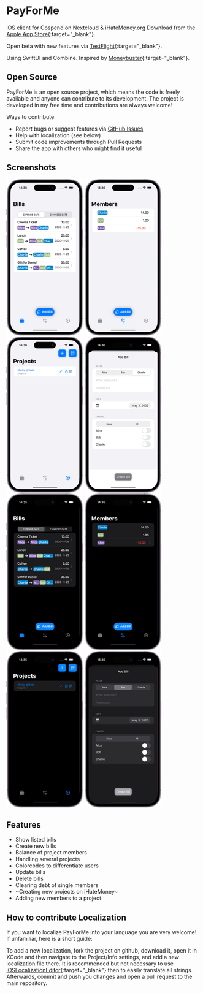 # PayForMe
iOS client for Cospend on Nextcloud & iHateMoney.org
Download from the [Apple App Store](https://apps.apple.com/us/app/payforme/id1500428306?l=de&ls=1){:target="_blank"}.

Open beta with new features via [TestFlight](https://testflight.apple.com/join/nCDuHtjh){:target="_blank"}.

Using SwiftUI and Combine.
Inspired by [Moneybuster](https://gitlab.com/eneiluj/moneybuster){:target="_blank"}.

## Open Source
PayForMe is an open source project, which means the code is freely available and anyone can contribute to its development. The project is developed in my free time and contributions are always welcome!

Ways to contribute:
* Report bugs or suggest features via [GitHub Issues](https://github.com/InteractionEngineer/PayForMe/issues)
* Help with localization (see below)
* Submit code improvements through Pull Requests
* Share the app with others who might find it useful

## Screenshots

<img src="/screenshots/lightmode/en-US/iPhone%2016-Bill%20List_framed.png?raw=true" width="200"/> <img src="/screenshots/lightmode/en-US/iPhone%2016-Balance%20List_framed.png?raw=true" width="200"/> <img src="/screenshots/lightmode/en-US/iPhone%2016-Known%20Projects_framed.png?raw=true" width="200"/> <img src="/screenshots/lightmode/en-US/iPhone%2016-Add%20Bill_framed.png?raw=true" width="200"/>
<img src="/screenshots/darkmode/en-US/iPhone%2016-Bill%20List_framed.png?raw=true" width="200"/> <img src="/screenshots/darkmode/en-US/iPhone%2016-Balance%20List_framed.png?raw=true" width="200"/> <img src="/screenshots/darkmode/en-US/iPhone%2016-Known%20Projects_framed.png?raw=true" width="200"/> <img src="/screenshots/darkmode/en-US/iPhone%2016-Add%20Bill_framed.png?raw=true" width="200"/>

## Features
* Show listed bills
* Create new bills
* Balance of project members
* Handling several projects
* Colorcodes to differentiate users
* Update bills
* Delete bills
* Clearing debt of single members
* ~Creating new projects on iHateMoney~
* Adding new members to a project


## How to contribute Localization

If you want to localize PayForMe into your language you are very welcome! If unfamiliar, here is a short guide:

To add a new localization, fork the project on github, download it, open it in XCode and then navigate to the Project/Info settings, and add a new localization file there. It is recommended but not necessary to use [iOSLocalizationEditor](https://github.com/igorkulman/iOSLocalizationEditor){:target="_blank"} then to easily translate all strings. Afterwards, commit and push you changes and open a pull request to the main repository.